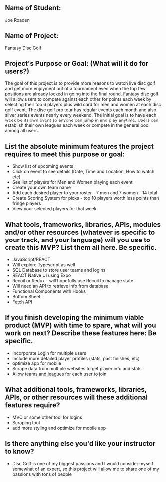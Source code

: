 ## Name of Student: 
Joe Roaden

## Name of Project: 
Fantasy Disc Golf

## Project's Purpose or Goal: (What will it do for users?)
The goal of this project is to provide more reasons to watch live disc golf and get more enjoyment out of a tournament even when the top few positions are already locked in going into the final round.  Fantasy disc golf will allow users to compete against each other for points each week by selecting their top 6 players plus wild card for men and women at each disc golf event. The disc golf pro tour has regular events each month and also silver series events nearly every weekend.  The initial goal is to have each week be its own event so anyone can jump in and play anytime.  Users can establish their own leagues each week or compete in the general pool among all users.  

## List the absolute minimum features the project requires to meet this purpose or goal:
- Show list of upcoming events 
- Click on event to see details (Date, Time and Location, How to watch etc)
- See list of players for Men and Women playing each event
- Create your own team name
- Add each desired player to your roster - 7 men and 7 women - 14 total
- Create Scoring System for picks - top 10 players worth less points than fringe players
- View your selected players for that week


## What tools, frameworks, libraries, APIs, modules and/or other resources (whatever is specific to your track, and your language) will you use to create this MVP? List them all here. Be specific.
- JavaScript/REACT
- Will explore Typescript as well
- SQL Database to store user teams and logins
- REACT Native UI using Expo
- Recoil or Redux - will hopefully use Recoil to manage state
- Will need an API to retrieve info from database
- Functional Components with Hooks
- Bottom Sheet
- Fetch API


## If you finish developing the minimum viable product (MVP) with time to spare, what will you work on next? Describe these features here: Be specific.
- Incorporate Login for multiple users
- Include more detailed player profiles (stats, past finishes, etc)
- optimize app for mobile
- Scrape data from multiple websites to get player info and stats
- Allow teams and leagues for each user to join

## What additional tools, frameworks, libraries, APIs, or other resources will these additional features require?
- MVC or some other tool for logins
- Scraping tool 
- add more styling and optimize for mobile app

## Is there anything else you'd like your instructor to know?
- Disc Golf is one of my biggest passions and I would consider myself somewhat of an expert, so this project will allow me to share one of my passions with tons of people